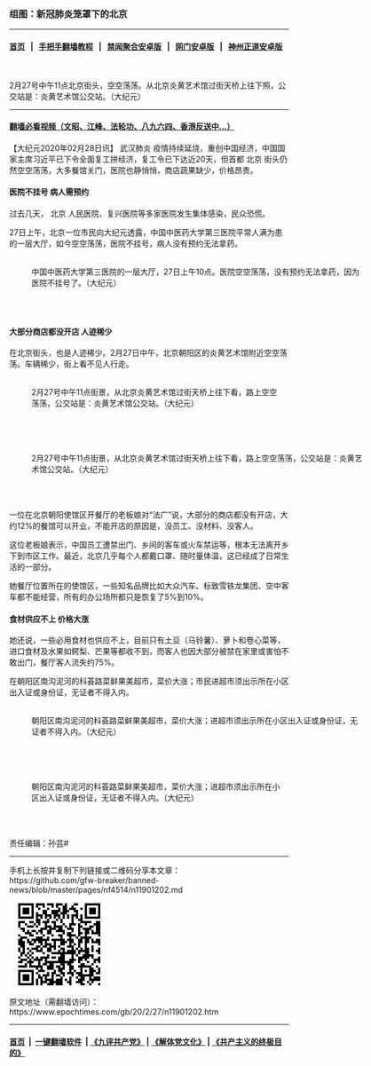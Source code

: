 ### 组图：新冠肺炎笼罩下的北京
------------------------

#### [首页](https://github.com/gfw-breaker/banned-news/blob/master/README.md) &nbsp;&nbsp;|&nbsp;&nbsp; [手把手翻墙教程](https://github.com/gfw-breaker/guides/wiki) &nbsp;&nbsp;|&nbsp;&nbsp; [禁闻聚合安卓版](https://github.com/gfw-breaker/bn-android) &nbsp;&nbsp;|&nbsp;&nbsp; [网门安卓版](https://github.com/oGate2/oGate) &nbsp;&nbsp;|&nbsp;&nbsp; [神州正道安卓版](https://github.com/SzzdOgate/update) 



<div><img alt="" class="aligncenter wp-post-image" src="https://i.epochtimes.com/assets/uploads/2020/02/4-600x400.jpeg"/>
<div class="red16 caption">
 <p>
  2月27号中午11点北京街头，空空荡荡。从北京炎黄艺术馆过街天桥上往下照，公交站是：炎黄艺术馆公交站。（大纪元）
 </p>
</div>
</div><hr/>

#### [翻墙必看视频（文昭、江峰、法轮功、八九六四、香港反送中...）](https://github.com/gfw-breaker/banned-news/blob/master/pages/link3.md)

<div><p>
 【大纪元2020年02月28日讯】
 <ok href="https://www.epochtimes.com/gb/tag/%E6%AD%A6%E6%B1%89%E8%82%BA%E7%82%8E.html">
  武汉肺炎
 </ok>
 疫情持续延烧，重创中国经济，中国国家主席习近平已下令全面复工拼经济，复工令已下达近20天，但首都
 <ok href="https://www.epochtimes.com/gb/tag/%E5%8C%97%E4%BA%AC.html">
  北京
 </ok>
 街头仍然空空荡荡，大多餐馆关门，医院也静悄悄，商店蔬果缺少，价格昂贵。
</p>
<h4>
 医院不挂号 病人需预约
</h4>
<p>
 过去几天，
 <ok href="https://www.epochtimes.com/gb/tag/%E5%8C%97%E4%BA%AC.html">
  北京
 </ok>
 人民医院、复兴医院等多家医院发生集体感染，民众恐慌。
</p>
<p>
 27日上午，北京一位市民向大纪元透露，中国中医药大学第三医院平常人满为患的一层大厅，如今空空荡荡，医院不挂号，病人没有预约无法拿药。
</p>
<figure class="wp-caption alignnone" id="attachment_11901206" style="width: 600px">
 <ok href="http://i.epochtimes.com/assets/uploads/2020/02/1.jpeg">
  <img alt="" class="size-large wp-image-11901206" src="http://i.epochtimes.com/assets/uploads/2020/02/1-600x450.jpeg"/>
 </ok>
 <br/><figcaption class="wp-caption-text">
  中国中医药大学第三医院的一层大厅，27日上午10点。医院空空荡荡，没有预约无法拿药，因为医院不挂号了。（大纪元）
 </figcaption><br/>
</figure><br/>
<h4>
 大部分商店都没开店 人迹稀少
</h4>
<p>
 在北京街头，也是人迹稀少。2月27日中午，北京朝阳区的炎黄艺术馆附近空空荡荡。车辆稀少，街上看不见人行走。
</p>
<figure class="wp-caption aligncenter" id="attachment_11901208" style="width: 450px">
 <ok href="http://i.epochtimes.com/assets/uploads/2020/02/3.jpeg">
  <img alt="" class="wp-image-11901208 size-medium" src="http://i.epochtimes.com/assets/uploads/2020/02/3-450x600.jpeg"/>
 </ok>
 <br/><figcaption class="wp-caption-text">
  2月27号中午11点街景，从北京炎黄艺术馆过街天桥上往下看，路上空空荡荡，公交站是：炎黄艺术馆公交站。（大纪元）
 </figcaption><br/>
</figure><br/>
<figure class="wp-caption aligncenter" id="attachment_11901209" style="width: 600px">
 <ok href="http://i.epochtimes.com/assets/uploads/2020/02/4.jpeg">
  <img alt="" class="size-large wp-image-11901209" src="http://i.epochtimes.com/assets/uploads/2020/02/4-600x450.jpeg"/>
 </ok>
 <br/><figcaption class="wp-caption-text">
  2月27号中午11点街景，从北京炎黄艺术馆过街天桥上往下看，路上空空荡荡，公交站是：炎黄艺术馆公交站。（大纪元）
 </figcaption><br/>
</figure><br/>
<p>
 一位在北京朝阳使馆区开餐厅的老板娘对“法广”说，大部分的商店都没有开店，大约12%的餐馆可以开业，不能开店的原因是，没员工、没材料、没客人。
</p>
<p>
 这位老板娘表示，中国员工遭禁出门、乡间的客车或火车禁运等，根本无法离开乡下到市区工作。最近，北京几乎每个人都戴口罩、随时量体温，这已经成了日常生活的一部分。
</p>
<p>
 她餐厅位置所在的使馆区，一些知名品牌比如大众汽车、标致雪铁龙集团、空中客车都不能经营，所有的办公场所都只是恢复了5%到10%。
</p>
<h4>
 食材供应不上 价格大涨
</h4>
<p>
 她还说，一些必用食材也供应不上，目前只有土豆（马铃薯）、萝卜和卷心菜等，进口食材及水果如鳄梨、芒果等都收不到，而客人也因大部分被禁在家里或害怕不敢出门，餐厅客人流失约75%。
</p>
<p>
 在朝阳区南沟泥河的科荟路菜鲜果美超市，菜价大涨；市民进超市须出示所在小区出入证或身份证，无证者不得入内。
</p>
<figure class="wp-caption alignnone" id="attachment_11901210" style="width: 600px">
 <ok href="http://i.epochtimes.com/assets/uploads/2020/02/5.jpeg">
  <img alt="" class="size-large wp-image-11901210" src="http://i.epochtimes.com/assets/uploads/2020/02/5-600x450.jpeg"/>
 </ok>
 <br/><figcaption class="wp-caption-text">
  朝阳区南沟泥河的科荟路菜鲜果美超市，菜价大涨；进超市须出示所在小区出入证或身份证，无证者不得入内。（大纪元）
 </figcaption><br/>
</figure><br/>
<figure class="wp-caption aligncenter" id="attachment_11901211" style="width: 450px">
 <ok href="http://i.epochtimes.com/assets/uploads/2020/02/6.jpeg">
  <img alt="" class="wp-image-11901211 size-medium" src="http://i.epochtimes.com/assets/uploads/2020/02/6-450x450.jpeg"/>
 </ok>
 <br/><figcaption class="wp-caption-text">
  朝阳区南沟泥河的科荟路菜鲜果美超市，菜价大涨；进超市须出示所在小区出入证或身份证，无证者不得入内。（大纪元）
 </figcaption><br/>
</figure><br/>
<p>
 责任编辑：孙芸#
</p>
</div>
<hr/>
手机上长按并复制下列链接或二维码分享本文章：<br/>
https://github.com/gfw-breaker/banned-news/blob/master/pages/nf4514/n11901202.md <br/>
<a href='https://github.com/gfw-breaker/banned-news/blob/master/pages/nf4514/n11901202.md'><img src='https://github.com/gfw-breaker/banned-news/blob/master/pages/nf4514/n11901202.md.png'/></a> <br/>
原文地址（需翻墙访问）：https://www.epochtimes.com/gb/20/2/27/n11901202.htm


------------------------
#### [首页](https://github.com/gfw-breaker/banned-news/blob/master/README.md) &nbsp;|&nbsp; [一键翻墙软件](https://github.com/gfw-breaker/nogfw/blob/master/README.md) &nbsp;| [《九评共产党》](https://github.com/gfw-breaker/9ping.md/blob/master/README.md#九评之一评共产党是什么) | [《解体党文化》](https://github.com/gfw-breaker/jtdwh.md/blob/master/README.md) | [《共产主义的终极目的》](https://github.com/gfw-breaker/gczydzjmd.md/blob/master/README.md)


<img src='http://gfw-breaker.win/banned-news/pages/nf4514/n11901202.md' width='0px' height='0px'/>